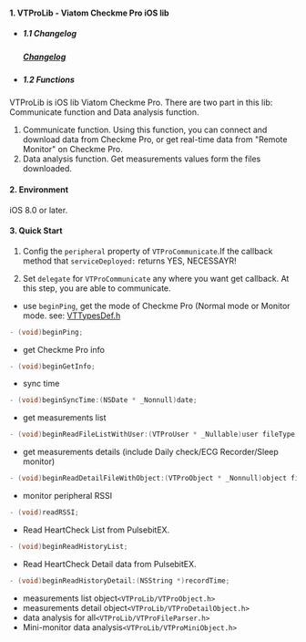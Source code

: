 #### 1. VTProLib - Viatom Checkme Pro iOS lib

* ##### 1.1 Changelog

    ##### [Changelog](https://github.com/viatom-dev/VTProLib/blob/master/changeLog.md)

* ##### 1.2 Functions

VTProLib is iOS lib Viatom Checkme Pro. There are two part in this lib: Communicate function and Data analysis function.

   1. Communicate function. Using this function, you can connect and download data from Checkme Pro, or get real-time data from "Remote Monitor" on Checkme Pro.
   2. Data analysis function. Get measurements values form the files downloaded.

#### 2. Environment

iOS 8.0 or later.

#### 3. Quick Start
1. Config the `peripheral` property of `VTProCommunicate`.If the callback method
that `serviceDeployed:` returns YES,  NECESSAYR!

2. Set `delegate` for `VTProCommunicate` any where you want get callback. At this step, you are able to communicate.

- use `beginPing`, get the mode of Checkme Pro (Normal mode or Monitor mode. see: [VTTypesDef.h](https://github.com/viatom-dev/VTProLib/blob/master/LibUseDemo/LibUseDemo/VTProLib.framework/Headers/VTTypesDef.h)

```objective-c
- (void)beginPing;
```

- get Checkme Pro info

```objective-c
- (void)beginGetInfo;
```

- sync time
```objective-c
- (void)beginSyncTime:(NSDate * _Nonnull)date;
```

- get measurements list
```objective-c
- (void)beginReadFileListWithUser:(VTProUser * _Nullable)user fileType:(VTProFileType)type;
```

- get measurements  details (include Daily check/ECG Recorder/Sleep monitor)
```objective-c
- (void)beginReadDetailFileWithObject:(VTProObject * _Nonnull)object fileType:(VTProFileType)type;
```
- monitor peripheral RSSI
```objective-c
- (void)readRSSI;
```

- Read HeartCheck List from PulsebitEX.
```objective-c
- (void)beginReadHistoryList;
```

- Read HeartCheck Detail data from PulsebitEX.
```objective-c
- (void)beginReadHistoryDetail:(NSString *)recordTime;
```

- measurements list object`<VTProLib/VTProObject.h>`
- measurements detail object`<VTProLib/VTProDetailObject.h>`
- data analysis for all`<VTProLib/VTProFileParser.h>`
- Mini-monitor data analysis`<VTProLib/VTProMiniObject.h>`


